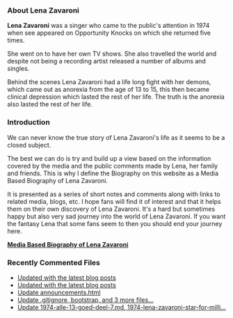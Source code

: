 ### About Lena Zavaroni

<p><strong>Lena Zavaroni</strong> was a singer who came to the public's attention in 1974 when see appeared on Opportunity Knocks on which she returned five times.</p>

<p>She went on to have her own TV shows. She also travelled the world and despite not being a recording artist released a number of albums and singles.</p>

<p>Behind the scenes Lena Zavaroni had a life long fight with her demons, which came out as anorexia from the age of 13 to 15, this then became clinical depression which lasted the rest of her life. The truth is the anorexia also lasted the rest of her life.</p>

### Introduction

<p>We can never know the true story of Lena Zavaroni's life as it seems to be a closed subject.</p>

<p>The best we can do is try and build up a view based on the information covered by the media and the public comments made by Lena, her family and friends. This is why I define the Biography on this website as a Media Based Biography of Lena Zavaroni.</p>

<p>It is presented as a series of short notes and comments along with links to related media, blogs, etc. I hope fans will find it of interest and that it helps them on their own discovery of Lena Zavaroni. It's a hard but sometimes happy but also very sad journey into the world of Lena Zavaroni. If you want the fantasy Lena that some fans seem to then you should end your journey here.</p>

<a href="https://fanzoflenazavaroni.github.io/biography/lena-zavaroni/"><strong>Media Based Biography of Lena Zavaroni</strong></a>

### Recently Commented Files

<!-- BLOG-POST-LIST:START -->
- [Updated with the latest blog posts](https://github.com/FanzOfLenaZavaroni/fanzoflenazavaroni.github.io/commit/89fea7e14fbb258471cffc8bc4f5791c266ccf41)
- [Updated with the latest blog posts](https://github.com/FanzOfLenaZavaroni/fanzoflenazavaroni.github.io/commit/6b3e53f1b3c47c782bf952589e0b9ce484ae7f4e)
- [Update announcements.html](https://github.com/FanzOfLenaZavaroni/fanzoflenazavaroni.github.io/commit/208017342a0e377a2c2b3c4d2ab21d2d11bbbce0)
- [Update .gitignore, bootstrap, and 3 more files...](https://github.com/FanzOfLenaZavaroni/fanzoflenazavaroni.github.io/commit/c5212654fc31235fa443f2e0a54be71edc50fe9a)
- [Update 1974-alle-13-goed-deel-7.md, 1974-lena-zavaroni-star-for-milli…](https://github.com/FanzOfLenaZavaroni/fanzoflenazavaroni.github.io/commit/b57c6881b6cdd55b9578a907cdccd0011304a3d6)
<!-- BLOG-POST-LIST:END -->
